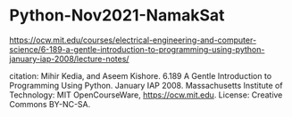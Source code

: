 # Python-Nov2021-NamakSat
https://ocw.mit.edu/courses/electrical-engineering-and-computer-science/6-189-a-gentle-introduction-to-programming-using-python-january-iap-2008/lecture-notes/

citation:
Mihir Kedia, and Aseem Kishore. 6.189 A Gentle Introduction to Programming Using Python. January IAP 2008. Massachusetts Institute of Technology: MIT OpenCourseWare, https://ocw.mit.edu. License: Creative Commons BY-NC-SA.
